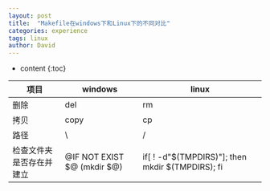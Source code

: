 ```yaml
---
layout: post
title:  "Makefile在windows下和Linux下的不同对比"
categories: experience
tags: linux
author: David
---
```


* content
{:toc}


| 项目 | windows | linux |
|---|---|---|
| 删除 | del | rm |
| 拷贝| copy | cp |
| 路径 | \ | / |
| 检查文件夹是否存在并建立 | @IF NOT EXIST $@ (mkdir $@) | if[ ! -d"$(TMPDIRS)"]; then mkdir $(TMPDIRS); fi |
